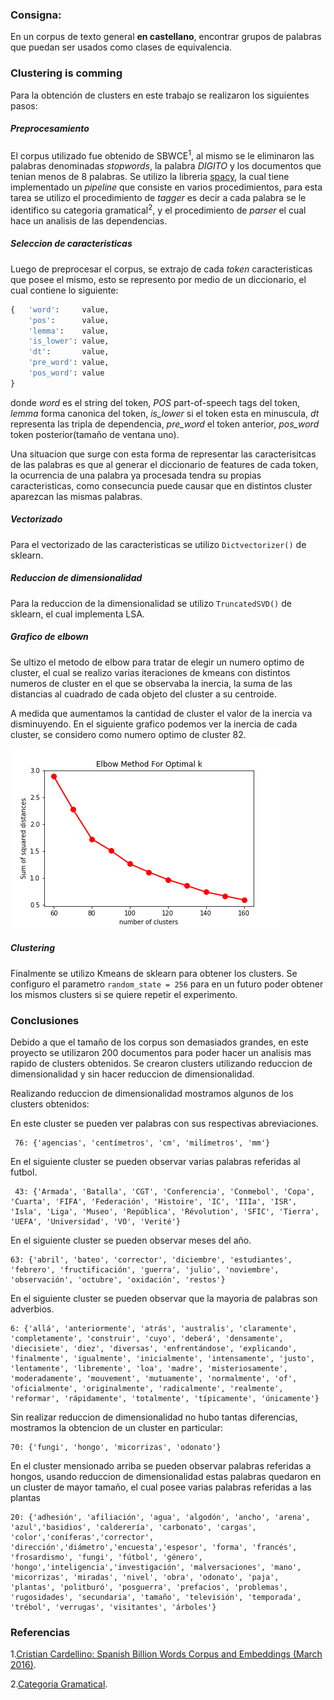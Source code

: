 ### Consigna:
En un corpus de texto general **en castellano**, encontrar grupos de palabras que puedan ser usados como clases de equivalencia.

### Clustering is comming
Para la obtención de clusters en este trabajo se realizaron los siguientes pasos:
##### Preprocesamiento
El corpus utilizado fue obtenido de SBWCE<sup>1</sup>, al mismo se le eliminaron las palabras denominadas *stopwords*, la palabra *DIGITO* y los documentos que tenian menos de 8 palabras.
Se utilizo la libreria [spacy](https://spacy.io/), la cual tiene implementado un *pipeline*  que consiste en varios procedimientos, para esta tarea se utilizo el procedimiento de *tagger* es decir a cada palabra se le identifico su categoria gramatical<sup>2</sup>, y el procedimiento de *parser* el cual hace un analisis de las dependencias.

##### Seleccion de caracteristicas
Luego de preprocesar el corpus, se extrajo de cada *token* caracteristicas que posee el mismo, esto se represento por medio de un diccionario, el cual contiene lo siguiente:
```python
{   'word':     value,
    'pos':      value,
    'lemma':    value,
    'is_lower': value,
    'dt':       value,
    'pre_word': value,
    'pos_word': value
}
```
donde *word* es el string del token, *POS* part-of-speech tags del token, *lemma* forma canonica del token, *is_lower* si el token esta en minuscula, *dt* representa las tripla de dependencia, *pre_word* el token anterior, *pos_word* token posterior(tamaño de ventana uno).

Una situacion que surge con esta forma de representar las caracterisitcas de las palabras es que al generar el diccionario de features de cada token, la ocurrencia de una palabra ya procesada tendra su propias caracteristicas, como consecuncia puede causar que en distintos cluster aparezcan las mismas palabras.
##### Vectorizado
Para el vectorizado de las caracteristicas se utilizo ```Dictvectorizer()``` de sklearn.
##### Reduccion de dimensionalidad
Para la reduccion de la dimensionalidad se utilizo ```TruncatedSVD()``` de sklearn, el cual implementa LSA.

##### Grafico de elbown

Se ultizo el metodo de elbow para tratar de elegir un numero optimo de cluster, el cual se realizo varias iteraciones de kmeans con distintos numeros de cluster en el  que se observaba la inercia, la suma de las distancias al cuadrado de cada objeto del cluster a su centroide.

A medida que aumentamos la cantidad de cluster el valor de la inercia va disminuyendo.
En el siguiente grafico podemos ver la inercia de cada cluster, se considero como numero optimo de cluster 82.

![elbow](elbow.png)

##### Clustering

Finalmente se utilizo Kmeans de sklearn para obtener los clusters.
Se configuro el parametro ```random_state = 256``` para en un futuro poder obtener los mismos clusters si se quiere repetir el experimento.

### Conclusiones

Debido a que el tamaño de los corpus son demasiados grandes, en este proyecto se utilizaron 200 documentos para poder hacer un analisis mas rapido de clusters obtenidos.
Se crearon clusters utilizando reduccion de dimensionalidad y sin hacer reduccion de dimensionalidad. 

Realizando reduccion de dimensionalidad mostramos algunos de los clusters obtenidos:

En este cluster se pueden ver palabras con sus respectivas abreviaciones.
```
 76: {'agencias', 'centímetros', 'cm', 'milímetros', 'mm'}
``` 
En el siguiente cluster se pueden observar varias palabras referidas al futbol.
```
 43: {'Armada', 'Batalla', 'CGT', 'Conferencia', 'Conmebol', 'Copa', 'Cuarta', 'FIFA', 'Federación', 'Histoire', 'IC', 'IIIa', 'ISR', 'Isla', 'Liga', 'Museo', 'República', 'Révolution', 'SFIC', 'Tierra', 'UEFA', 'Universidad', 'VO', 'Verité'}
```
En el siguiente cluster se pueden observar meses del año.
```
63: {'abril', 'bateo', 'corrector', 'diciembre', 'estudiantes', 'febrero', 'fructificación', 'guerra', 'julio', 'noviembre', 'observación', 'octubre', 'oxidación', 'restos'}
```
En el siguiente cluster se pueden observar que la mayoria de palabras son adverbios.
```
6: {'allá', 'anteriormente', 'atrás', 'australis', 'claramente', 'completamente', 'construir', 'cuyo', 'deberá', 'densamente', 'diecisiete', 'diez', 'diversas', 'enfrentándose', 'explicando', 'finalmente', 'igualmente', 'inicialmente', 'intensamente', 'justo', 'lentamente', 'libremente', 'loa', 'madre', 'misteriosamente', 'moderadamente', 'mouvement', 'mutuamente', 'normalmente', 'of', 'oficialmente', 'originalmente', 'radicalmente', 'realmente', 'reformar', 'rápidamente', 'totalmente', 'típicamente', 'únicamente'}
```
Sin realizar reduccion de dimensionalidad no hubo tantas diferencias, mostramos la obtencion de un cluster en particular:
```
70: {'fungi', 'hongo', 'micorrizas', 'odonato'}
```
En el cluster mensionado arriba se pueden observar palabras referidas a hongos, usando reduccion de dimensionalidad estas palabras quedaron en un cluster de mayor tamaño, el cual posee varias palabras referidas a las plantas
```
20: {'adhesión', 'afiliación', 'agua', 'algodón', 'ancho', 'arena', 'azul','basidios', 'calderería', 'carbonato', 'cargas', 'color','coníferas','corrector', 'dirección','diámetro','encuesta','espesor', 'forma', 'francés', 'frosardismo', 'fungi', 'fútbol', 'género', 'hongo','inteligencia','investigación', 'malversaciones', 'mano', 'micorrizas', 'miradas', 'nivel', 'obra', 'odonato', 'paja', 'plantas', 'politburó', 'posguerra', 'prefacios', 'problemas', 'rugosidades', 'secundaria', 'tamaño', 'televisión', 'temporada', 'trébol', 'verrugas', 'visitantes', 'árboles'}
```
### Referencias

1.[Cristian Cardellino: Spanish Billion Words Corpus and Embeddings (March 2016)]( https://crscardellino.github.io/SBWCE/).

2.[Categoria Gramatical](https://es.wikipedia.org/wiki/Categor%C3%ADa_gramatical).
